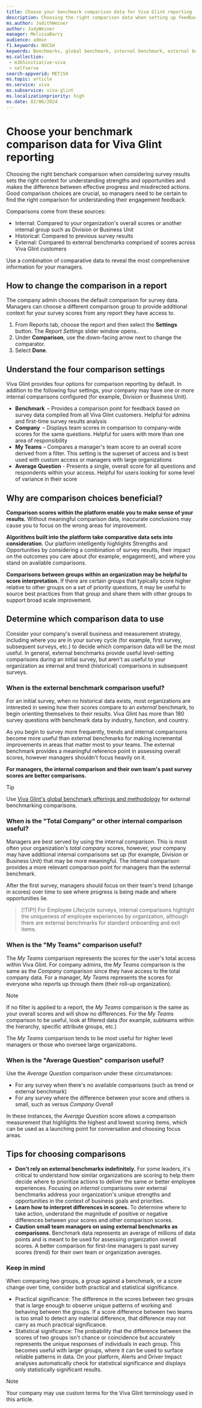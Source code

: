 ```yaml
---
title: Choose your benchmark comparison data for Viva Glint reporting
description: Choosing the right comparison data when setting up feedback reporting sets the right context for understanding strengths and opportunities.
ms.author: JudithWeiner
author: JudyWeiner
manager: MelissaBarry
audience: admin
f1.keywords: NOCSH
keywords: Benchmarks, global benchmark, internal benchmark, external benchmark, survey comparators, My Teams, Average Question
ms.collection: 
 - m365initiative-viva
 - selfserve
search-appverid: MET150
ms.topic: article
ms.service: viva
ms.subservice: viva-glint
ms.localizationpriority: high
ms.date: 02/06/2024
---
```


# Choose your benchmark comparison data for Viva Glint reporting

Choosing the right benchark comparison when considering survey results sets the right context for understanding strengths and opportunities and makes the difference between effective progress and misdirected actions. Good comparison choices are crucial, so managers need to be certain to find the right comparison for understanding their engagement feedback.

Comparisons come from these sources:

- Internal: Compared to your organization's overall scores or another internal group such as Division or Business Unit
- Historical: Compared to previous survey results
- External: Compared to external benchmarks comprised of scores across Viva Glint customers

Use a combination of comparative data to reveal the most comprehensive information for your managers.

## How to change the comparison in a report

The company admin chooses the default comparison for survey data. Managers can choose a different comparison group to provide additional context for your survey scores from any report they have access to.

1. From Reports tab, choose the report and then select the **Settings** button. The *Report Settings* slider window opens..
2. Under **Comparison**, use the down-facing arrow next to change the  comparator.
3. Select **Done**.

## Understand the four comparison settings

Viva Glint provides four options for comparison reporting by default. In addition to the following four settings, your company may have one or more internal comparisons configured (for example, Division or Business Unit).

- **Benchmark**  – Provides a comparison point for feedback based on survey data compiled from all Viva Glint customers. Helpful for admins and first-time survey results analysis
- **Company**  – Displays team scores in comparison to company-wide scores for the same questions. Helpful for users with more than one area of responsibility
- **My Teams** – Compares a manager's team score to an overall score derived from a filter. This setting is the superset of access and is best used with custom access or managers with large organizations
- **Average Question** - Presents a single, overall score for all questions and respondents within your access. Helpful for users looking for some level of variance in their score

## Why are comparison choices beneficial?

**Comparison scores within the platform enable you to make sense of your results.** Without meaningful comparison data, inaccurate conclusions may cause you to focus on the wrong areas for improvement.

**Algorithms built into the platform take comparative data sets into consideration**. Our platform intelligently highlights Strengths and Opportunities by considering a combination of survey results, their impact on the outcomes you care about (for example, engagement), and where you stand on available comparisons.

**Comparisons between groups within an organization may be helpful to score interpretation.** If there are certain groups that typically score higher relative to other groups on a set of priority questions, it may be useful to source best practices from that group and share them with other groups to support broad scale improvement.

## Determine which comparison data to use

Consider your company's overall business and measurement strategy, including where you are in your survey cycle (for example, first survey, subsequent surveys, etc.) to decide which comparison data will be the most useful. In general, external benchmarks provide useful level-setting comparisons during an initial survey, but aren't as useful to your organization as internal and trend (historical) comparisons in subsequent surveys.

### When is the external benchmark comparison useful?

For an initial survey, when no historical data exists, most organizations are interested in seeing how their scores compare to an *external* benchmark, to begin orienting themselves to their results. Viva Glint has more than 180 survey questions with benchmark data by industry, function, and country.

As you begin to survey more frequently, trends and internal comparisons become more useful than external benchmarks for making incremental improvements in areas that matter most to your teams. The external benchmark provides a meaningful reference point in assessing overall scores, however managers shouldn't focus heavily on it. 

**For managers, the internal comparison and their own team's past survey scores are better comparisons.**

> [!TIP]
> Use [Viva Glint's global benchmark offerings and methodology](https://community.glintinc.com/survey-science-55/benchmarks-glint-s-global-benchmark-offerings-and-methodology-1611) for external benchmarking comparisons.

### When is the "Total Company" or other internal comparison useful?

Managers are best served by using the internal comparison. This is most often your organization's *total company* scores, however, your company may have additional internal comparisons set up (for example, Division or Business Unit) that may be more meaningful. The internal comparison provides a more relevant comparison point for managers than the external benchmark.

After the first survey, managers should focus on their team's trend (change in scores) over time to see where progress is being made and where opportunities lie.

> [!TIP!]
> For Employee Lifecycle surveys, internal comparisons highlight the uniqueness of employee experiences by organization, although there are external benchmarks for standard onboarding and exit items.

### When is the "My Teams" comparison useful?

The *My Teams* comparison represents the scores for the user's total access within Viva Glint. For company admins, the *My Teams* comparison is the same as the *Company* comparison since they have access to the total company data. For a manager, *My Teams* represents the scores for everyone who reports up through them (their roll-up organization).

> [!NOTE]
> If no filter is applied to a report, the *My Teams* comparison is the same as your overall scores and will show no differences. For the *My Team*s comparison to be useful, look at filtered data (for example, subteams within the hierarchy, specific attribute groups, etc.)

The *My Teams* comparison tends to be most useful for higher level managers or those who oversee large organizations.

### When is the "Average Question" comparison useful?

Use the *Average Question* comparison under these circumstances:

- For any survey when there's no available comparisons (such as trend or external benchmark)
- For any survey where the difference between your score and others is small, such as versus *Company Overall*

In these instances, the *Average Question* score allows a comparison measurement that highlights the highest and lowest scoring items, which can be used as a launching point for conversation and choosing focus areas.

## Tips for choosing comparisons 

- **Don't rely on external benchmarks indefinitely.** For some leaders, it's critical to understand how similar organizations are scoring to help them decide where to prioritize actions to deliver the same or better employee experiences. Focusing on *internal* comparisons over external benchmarks address your organization's unique strengths and opportunities in the context of business goals and priorities.
- **Learn how to interpret differences in scores.** To determine where to take action, understand the magnitude of positive or negative differences between your scores and other comparison scores.
- **Caution small team managers on using external benchmarks as comparisons.** Benchmark data represents an average of millions of data points and is meant to be used for assessing organization overall scores. A better comparison for first-line managers is past survey scores (trend) for their own team or organization averages.

### Keep in mind

When comparing two groups, a group against a benchmark, or a score change over time, consider both practical and statistical significance.

- Practical significance: The difference in the scores between two groups that is large enough to observe unique patterns of working and behaving between the groups. If a score difference between two teams is too small to detect any material difference, that difference may not carry as much practical significance.
- Statistical significance: The probability that the difference between the scores of two groups isn't chance or coincidence but accurately represents the unique responses of individuals in each group. This becomes useful with larger groups, where it can be used to surface reliable patterns in data. On your platform, Alerts and Driver Impact analyses automatically check for statistical significance and displays only statistically significant results.

> [!NOTE]
> Your company may use custom terms for the Viva Glint terminology used in this article.
